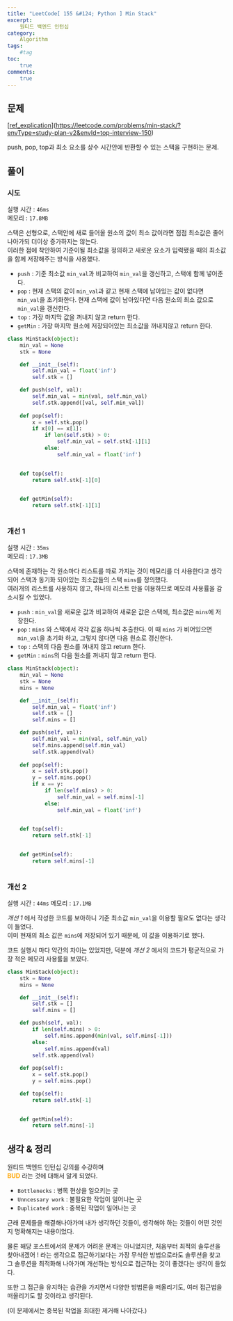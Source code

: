 ```yaml
---
title: "LeetCode[ 155 &#124; Python ] Min Stack"
excerpt: 
    원티드 백엔드 인턴십
category: 
    Algorithm
tags: 
    #tag
toc: 
    true
comments: 
    true
---
```


<style type = 'text/css'>
    .o{
    font-weight: bold;
    color:orange;
    }
</style>

## 문제  
[[ref_explication](https://leetcode.com/problems/min-stack/?envType=study-plan-v2&envId=top-interview-150)](https://leetcode.com/problems/min-stack/?envType=study-plan-v2&envId=top-interview-150)  
  
push, pop, top과 최소 요소를 상수 시간안에 반환할 수 있는 스택을 구현하는 문제.  

## 풀이  
### 시도  
실행 시간 : `46ms`  
메모리 : `17.8MB`  
  
스택은 선형으로, 스택안에 새로 들어올 원소의 값이 최소 값이라면 점점 최소값은 줄어나아가되 더이상 증가하지는 않는다.  
이러한 점에 착안하여 기준이될 최소값을 정의하고 새로운 요소가 입력됐을 때의 최소값을 함께 저장해주는 방식을 사용했다.  
  
- `push` : 기준 최소값 `min_val`과 비교하여 `min_val`을 갱신하고, 스택에 함께 넣어준다.  
- `pop` : 현재 스택의 값이 `min_val`과 같고 현재 스택에 남아있는 값이 없다면 `min_val`을 초기화한다. 현재 스택에 값이 남아있다면 다음 원소의 최소 값으로 `min_val`을 갱신한다.  
- `top` : 가장 마지막 값을 꺼내지 않고 return 한다.  
- `getMin` : 가장 마지막 원소에 저장되어있는 최소값을 꺼내지않고 return 한다.  

```python  
class MinStack(object):
    min_val = None
    stk = None

    def __init__(self):
        self.min_val = float('inf')
        self.stk = []

    def push(self, val):
        self.min_val = min(val, self.min_val)
        self.stk.append([val, self.min_val])
        
    def pop(self):
        x = self.stk.pop()
        if x[0] == x[1]:
            if len(self.stk) > 0:
                self.min_val = self.stk[-1][1]
            else:
                self.min_val = float('inf')
        

    def top(self):
        return self.stk[-1][0]
        

    def getMin(self):
        return self.stk[-1][1]
 
```  
### 개선 1  
실행 시간 : `35ms`  
메모리 : `17.3MB`  

스택에 존재하는 각 원소마다 리스트를 따로 가지는 것이 메모리를 더 사용한다고 생각되어 스택과 동기화 되어있는 최소값들의 스택 `mins`를 정의했다.  
여러개의 리스트를 사용하지 않고, 하나의 리스트 만을 이용하므로 메모리 사용률을 감소시킬 수 있었다.  

  
- `push` : `min_val`을 새로운 값과 비교하여 새로운 값은 스택에, 최소값은 `mins`에 저장한다.  
- `pop` : `mins` 와 스택에서 각각 값을 하나씩 추출한다. 이 때 `mins` 가 비어있으면 `min_val`을 초기화 하고, 그렇지 않다면 다음 원소로 갱신한다.  
- `top` : 스택의 다음 원소를 꺼내지 않고 return 한다.  
- `getMin` : `mins`의 다음 원소를 꺼내지 않고 return 한다.  

```python  
class MinStack(object):
    min_val = None
    stk = None
    mins = None

    def __init__(self):
        self.min_val = float('inf')
        self.stk = []
        self.mins = []

    def push(self, val):
        self.min_val = min(val, self.min_val)
        self.mins.append(self.min_val)
        self.stk.append(val)
        
    def pop(self):
        x = self.stk.pop()
        y = self.mins.pop()
        if x == y:
            if len(self.mins) > 0:
                self.min_val = self.mins[-1]
            else:
                self.min_val = float('inf')
        

    def top(self):
        return self.stk[-1]
        

    def getMin(self):
        return self.mins[-1]
        
```  

### 개선 2  
실행 시간 : `44ms`
메모리 : `17.1MB`  

_개선 1_ 에서 작성한 코드를 보아하니 기준 최소값 `min_val`을 이용할 필요도 없다는 생각이 들었다.  
이미 현재의 최소 값은 `mins`에 저장되어 있기 때문에, 이 값을 이용하기로 했다.  

코드 실행시 마다 약간의 차이는 있었지만, 덕분에 _개선 2_ 에서의 코드가 평균적으로 가장 적은 메모리 사용률을 보였다.  

```python  
class MinStack(object):
    stk = None
    mins = None

    def __init__(self):
        self.stk = []
        self.mins = []

    def push(self, val):
        if len(self.mins) > 0:
            self.mins.append(min(val, self.mins[-1]))
        else:
            self.mins.append(val)
        self.stk.append(val)
        
    def pop(self):
        x = self.stk.pop()
        y = self.mins.pop()

    def top(self):
        return self.stk[-1]
        

    def getMin(self):
        return self.mins[-1] 
```  
## 생각 & 정리  
원티드 백엔드 인턴십 강의를 수강하며  
<span class = "o">BUD</span> 라는 것에 대해서 알게 되었다.  

- `Bottlenecks` : 병목 현상을 일으키는 곳
- `Unncessary work` : 불필요한 작업이 일어나는 곳  
- `Duplicated work` : 중복된 작업이 일어나는 곳  

근래 문제들을 해결해나아가며 내가 생각하던 것들이, 생각해야 하는 것들이 어떤 것인지 명확해지는 내용이었다.  
  
물론 해당 포스트에서의 문제가 어려운 문제는 아니었지만, 처음부터 최적의 솔루션을 찾아내겠어 ! 라는 생각으로 접근하기보다는 가장 무식한 방법으로라도 솔루션을 찾고 그 솔루션을 최적화해 나아가며 개선하는 방식으로 접근하는 것이 좋겠다는 생각이 들었다.  
  
또한 그 접근을 유지하는 습관을 가지면서 다양한 방법론을 떠올리기도, 여러 접근법을 떠올리기도 할 것이라고 생각된다.

(이 문제에서는 중복된 작업을 최대한 제거해 나아갔다.)